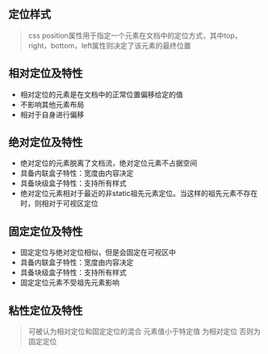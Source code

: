 ## 定位样式
> css position属性用于指定一个元素在文档中的定位方式，其中top，right，bottom，left属性则决定了该元素的最终位置

## 相对定位及特性
- 相对定位的元素是在文档中的正常位置偏移给定的值
- 不影响其他元素布局
- 相对于自身进行偏移

## 绝对定位及特性
- 绝对定位的元素脱离了文档流，绝对定位元素不占据空间
- 具备内联盒子特性：宽度由内容决定
- 具备块级盒子特性：支持所有样式
- 绝对定位元素相对于最近的非static祖先元素定位。当这样的祖先元素不存在时，则相对于可视区定位

## 固定定位及特性
- 固定定位与绝对定位相似，但是会固定在可视区中
- 具备内联盒子特性：宽度由内容决定
- 具备块级盒子特性：支持所有样式
- 固定定位元素不受祖先元素影响

## 粘性定位及特性
> 可被认为相对定位和固定定位的混合 元素值小于特定值 为相对定位 否则为固定定位